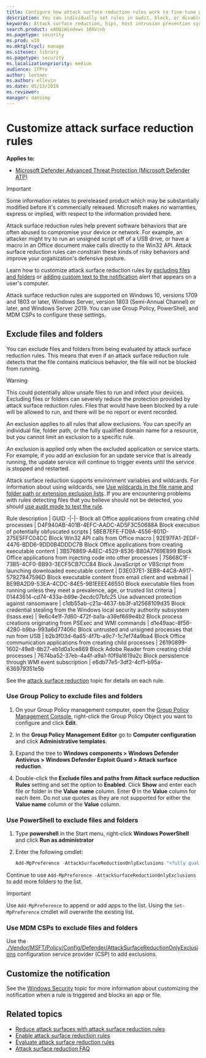 ```yaml
---
title: Configure how attack surface reduction rules work to fine-tune protection in your network
description: You can individually set rules in audit, block, or disabled modes, and add files and folders that should be excluded from ASR
keywords: Attack surface reduction, hips, host intrusion prevention system, protection rules, anti-exploit, antiexploit, exploit, infection prevention, customize, configure, exclude
search.product: eADQiWindows 10XVcnh
ms.pagetype: security
ms.prod: w10
ms.mktglfcycl: manage
ms.sitesec: library
ms.pagetype: security
ms.localizationpriority: medium
audience: ITPro
author: levinec
ms.author: ellevin
ms.date: 05/13/2019
ms.reviewer: 
manager: dansimp
---
```


# Customize attack surface reduction rules

**Applies to:**

* [Microsoft Defender Advanced Threat Protection (Microsoft Defender ATP)](https://go.microsoft.com/fwlink/p/?linkid=2069559)

> [!IMPORTANT]
> Some information relates to prereleased product which may be substantially modified before it's commercially released. Microsoft makes no warranties, express or implied, with respect to the information provided here.

Attack surface reduction rules help prevent software behaviors that are often abused to compromise your device or network. For example, an attacker might try to run an unsigned script off of a USB drive, or have a macro in an Office document make calls directly to the Win32 API. Attack surface reduction rules can constrain these kinds of risky behaviors and improve your organization's defensive posture.

Learn how to customize attack surface reduction rules by [excluding files and folders](#exclude-files-and-folders) or [adding custom text to the notification](#customize-the-notification) alert that appears on a user's computer.

Attack surface reduction rules are supported on Windows 10, versions 1709 and 1803 or later, Windows Server, version 1803 (Semi-Annual Channel) or later, and Windows Server 2019. You can use Group Policy, PowerShell, and MDM CSPs to configure these settings.

## Exclude files and folders

You can exclude files and folders from being evaluated by attack surface reduction rules. This means that even if an attack surface reduction rule detects that the file contains malicious behavior, the file will not be blocked from running.

> [!WARNING]
> This could potentially allow unsafe files to run and infect your devices. Excluding files or folders can severely reduce the protection provided by attack surface reduction rules. Files that would have been blocked by a rule will be allowed to run, and there will be no report or event recorded.

An exclusion applies to all rules that allow exclusions. You can specify an individual file, folder path, or the fully qualified domain name for a resource, but you cannot limit an exclusion to a specific rule.

An exclusion is applied only when the excluded application or service starts. For example, if you add an exclusion for an update service that is already running, the update service will continue to trigger events until the service is stopped and restarted.

Attack surface reduction supports environment variables and wildcards. For information about using wildcards, see [Use wildcards in the file name and folder path or extension exclusion lists](https://docs.microsoft.com/windows/security/threat-protection/windows-defender-antivirus/configure-extension-file-exclusions-windows-defender-antivirus#use-wildcards-in-the-file-name-and-folder-path-or-extension-exclusion-lists).
If you are encountering problems with rules detecting files that you believe should not be detected, you should [use audit mode to test the rule](evaluate-attack-surface-reduction.md).

Rule description | GUID
-|-|-
Block all Office applications from creating child processes | D4F940AB-401B-4EFC-AADC-AD5F3C50688A
Block execution of potentially obfuscated scripts | 5BEB7EFE-FD9A-4556-801D-275E5FFC04CC
Block Win32 API calls from Office macro | 92E97FA1-2EDF-4476-BDD6-9DD0B4DDDC7B
Block Office applications from creating executable content | 3B576869-A4EC-4529-8536-B80A7769E899
Block Office applications from injecting code into other processes | 75668C1F-73B5-4CF0-BB93-3ECF5CB7CC84
Block JavaScript or VBScript from launching downloaded executable content | D3E037E1-3EB8-44C8-A917-57927947596D
Block executable content from email client and webmail | BE9BA2D9-53EA-4CDC-84E5-9B1EEEE46550
Block executable files from running unless they meet a prevalence, age, or trusted list criteria | 01443614-cd74-433a-b99e-2ecdc07bfc25
Use advanced protection against ransomware | c1db55ab-c21a-4637-bb3f-a12568109d35
Block credential stealing from the Windows local security authority subsystem (lsass.exe) | 9e6c4e1f-7d60-472f-ba1a-a39ef669e4b2
Block process creations originating from PSExec and WMI commands | d1e49aac-8f56-4280-b9ba-993a6d77406c
Block untrusted and unsigned processes that run from USB | b2b3f03d-6a65-4f7b-a9c7-1c7ef74a9ba4
Block Office communication applications from creating child processes | 26190899-1602-49e8-8b27-eb1d0a1ce869
Block Adobe Reader from creating child processes | 7674ba52-37eb-4a4f-a9a1-f0f9a1619a2c
Block persistence through WMI event subscription | e6db77e5-3df2-4cf1-b95a-636979351e5b

See the [attack surface reduction](attack-surface-reduction.md) topic for details on each rule.

### Use Group Policy to exclude files and folders

1. On your Group Policy management computer, open the [Group Policy Management Console](https://technet.microsoft.com/library/cc731212.aspx), right-click the Group Policy Object you want to configure and click **Edit**.

2. In the **Group Policy Management Editor** go to **Computer configuration** and click **Administrative templates**.

3. Expand the tree to **Windows components > Windows Defender Antivirus > Windows Defender Exploit Guard > Attack surface reduction**.

4. Double-click the **Exclude files and paths from Attack surface reduction Rules** setting and set the option to **Enabled**. Click **Show** and enter each file or folder in the **Value name** column. Enter **0** in the **Value** column for each item.  Do not use quotes as they are not supported for either the **Value name** column or the **Value** column.

### Use PowerShell to exclude files and folders

1. Type **powershell** in the Start menu, right-click **Windows PowerShell** and click **Run as administrator**
2. Enter the following cmdlet:

    ```PowerShell
    Add-MpPreference -AttackSurfaceReductionOnlyExclusions "<fully qualified path or resource>"
    ```

Continue to use `Add-MpPreference -AttackSurfaceReductionOnlyExclusions` to add more folders to the list.

> [!IMPORTANT]
> Use `Add-MpPreference` to append or add apps to the list. Using the `Set-MpPreference` cmdlet will overwrite the existing list.

### Use MDM CSPs to exclude files and folders

Use the [./Vendor/MSFT/Policy/Config/Defender/AttackSurfaceReductionOnlyExclusions](https://docs.microsoft.com/windows/client-management/mdm/policy-csp-defender#defender-attacksurfacereductiononlyexclusions) configuration service provider (CSP) to add exclusions.

## Customize the notification

See the [Windows Security](../windows-defender-security-center/windows-defender-security-center.md#customize-notifications-from-the-windows-defender-security-center) topic for more information about customizing the notification when a rule is triggered and blocks an app or file.

## Related topics

* [Reduce attack surfaces with attack surface reduction rules](attack-surface-reduction.md)
* [Enable attack surface reduction rules](enable-attack-surface-reduction.md)
* [Evaluate attack surface reduction rules](evaluate-attack-surface-reduction.md)
* [Attack surface reduction FAQ](attack-surface-reduction.md)
